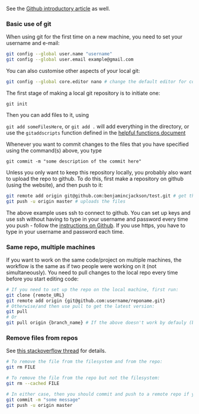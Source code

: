 See the [Github introductory article](https://guides.github.com/activities/hello-world/) as well.

### Basic use of git

When using git for the first time on a new machine, you need to set your username and e-mail:

```sh
git config --global user.name "username"
git config --global user.email example@gmail.com
```

You can also customise other aspects of your local git:

```sh
git config --global core.editor nano # change the default editor for commit comments, etc.
```

The first stage of making a local git repository is to initiate one:

`git init`

Then you can add files to it, using

`git add someFilesHere`, or `git add .` will add everything in the directory, or use the `gitaddscripts` function defined in the [helpful functions document](https://github.com/benjamincjackson/unix_tips_etc/blob/master/Bash/functions.md)

Whenever you want to commit changes to the files that you have specified using the command(s) above, you type

`git commit -m "some description of the commit here"`

Unless you only want to keep this repository locally, you probably also want to upload the repo to github. To do this, first make a repository on github (using the website), and then push to it:

```sh
git remote add origin git@github.com:benjamincjackson/test.git # get this link from github after making the repo
git push -u origin master # uploads the files
```

The above example uses ssh to connect to github. You can set up keys and use ssh without having to type in your username and password every time you push - follow the [instructions on Github](https://help.github.com/articles/checking-for-existing-ssh-keys/). If you use https, you have to type in your username and password each time. 


### Same repo, multiple machines

If you want to work on the same code/project on multiple machines, the workflow is the same as if two people were working on it (not simultaneously). You need to pull changes to the local repo every time before you start editing code:

```sh
# If you need to set up the repo on the local machine, first run:
git clone {remote_URL} 
git remote add origin {git@github.com:username/reponame.git}
# Otherwise/and then use pull to get the latest version:
git pull
# Or
git pull origin {branch_name} # If the above doesn't work by defauly (branch_name could be 'master')
```

### Remove files from repos

See [this stackoverflow thread](https://stackoverflow.com/questions/2047465/how-can-i-delete-a-file-from-git-repo) for details.

```sh
# To remove the file from the filesystem and from the repo:
git rm FILE

# To remove the file from the repo but not the filesystem:
git rm --cached FILE

# In either case, then you should commit and push to a remote repo if you want to
git commit -m "some message"
git push -u origin master
```
